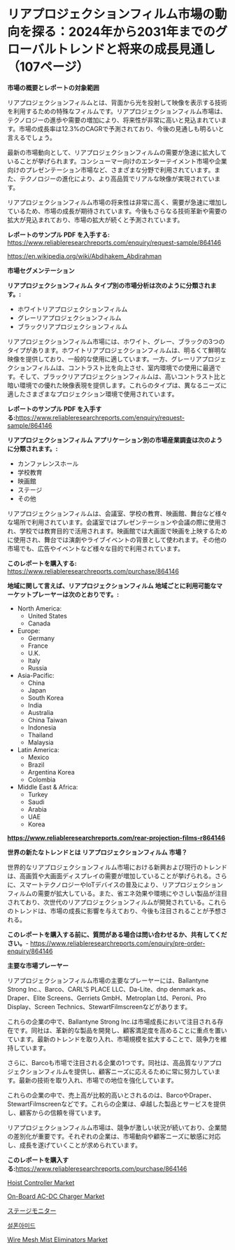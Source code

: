 <p><h1>リアプロジェクションフィルム市場の動向を探る：2024年から2031年までのグローバルトレンドと将来の成長見通し（107ページ）</h1></p><p><strong>市場の概要とレポートの対象範囲</strong></p>
<p><p>リアプロジェクションフィルムとは、背面から光を投射して映像を表示する技術を利用するための特殊なフィルムです。リアプロジェクションフィルム市場は、テクノロジーの進歩や需要の増加により、将来性が非常に高いと見込まれています。市場の成長率は12.3%のCAGRで予測されており、今後の見通しも明るいと言えるでしょう。</p><p>最新の市場動向として、リアプロジェクションフィルムの需要が急速に拡大していることが挙げられます。コンシューマー向けのエンターテイメント市場や企業向けのプレゼンテーション市場など、さまざまな分野で利用されています。また、テクノロジーの進化により、より高品質でリアルな映像が実現されています。</p><p>リアプロジェクションフィルム市場の将来性は非常に高く、需要が急速に増加しているため、市場の成長が期待されています。今後もさらなる技術革新や需要の拡大が見込まれており、市場の拡大が続くと予測されています。</p></p>
<p><strong>レポートのサンプル PDF を入手する:</strong> <a href="https://www.reliableresearchreports.com/enquiry/request-sample/864146">https://www.reliableresearchreports.com/enquiry/request-sample/864146</a></p>
<p><a href="https://en.wikipedia.org/wiki/Abdihakem_Abdirahman">https://en.wikipedia.org/wiki/Abdihakem_Abdirahman</a></p>
<p><strong>市場セグメンテーション</strong></p>
<p><strong>リアプロジェクションフィルム タイプ別の市場分析は次のように分類されます。:</strong></p>
<p><ul><li>ホワイトリアプロジェクションフィルム</li><li>グレーリアプロジェクションフィルム</li><li>ブラックリアプロジェクションフィルム</li></ul></p>
<p><p>リアプロジェクションフィルム市場には、ホワイト、グレー、ブラックの3つのタイプがあります。ホワイトリアプロジェクションフィルムは、明るくて鮮明な映像を提供しており、一般的な使用に適しています。一方、グレーリアプロジェクションフィルムは、コントラスト比を向上させ、室内環境での使用に最適です。そして、ブラックリアプロジェクションフィルムは、高いコントラスト比と暗い環境での優れた映像表現を提供します。これらのタイプは、異なるニーズに適したさまざまなプロジェクション環境で使用されています。</p></p>
<p><strong>レポートのサンプル PDF を入手する:</strong><a href="https://www.reliableresearchreports.com/enquiry/request-sample/864146">https://www.reliableresearchreports.com/enquiry/request-sample/864146</a></p>
<p><strong> リアプロジェクションフィルム アプリケーション別の市場産業調査は次のように分類されます。:</strong></p>
<p><ul><li>カンファレンスホール</li><li>学校教育</li><li>映画館</li><li>ステージ</li><li>その他</li></ul></p>
<p><p>リアプロジェクションフィルムは、会議室、学校の教育、映画館、舞台など様々な場所で利用されています。会議室ではプレゼンテーションや会議の際に使用され、学校では教育目的で活用されます。映画館では大画面で映画を上映するために使用され、舞台では演劇やライブイベントの背景として使われます。その他の市場でも、広告やイベントなど様々な目的で利用されています。</p></p>
<p><strong>このレポートを購入する:</strong> <a href="https://www.reliableresearchreports.com/purchase/864146">https://www.reliableresearchreports.com/purchase/864146</a></p>
<p><strong>地域に関して言えば、リアプロジェクションフィルム 地域ごとに利用可能なマーケットプレーヤーは次のとおりです。:</strong></p>
<p><ul>
    <li>
        North America:
        <ul>
            <li>United States</li>
            <li>Canada</li>
        </ul>
    </li>
    <li>
        Europe:
        <ul>
            <li>Germany</li>
            <li>France</li>
            <li>U.K.</li>
            <li>Italy</li>
            <li>Russia</li>
        </ul>
    </li>
    <li>
        Asia-Pacific:
        <ul>
            <li>China</li>
            <li>Japan</li>
            <li>South Korea</li>
            <li>India</li>
            <li>Australia</li>
            <li>China Taiwan</li>
            <li>Indonesia</li>
            <li>Thailand</li>
            <li>Malaysia</li>
        </ul>
    </li>
    <li>
        Latin America:
        <ul>
            <li>Mexico</li>
            <li>Brazil</li>
            <li>Argentina Korea</li>
            <li>Colombia</li>
        </ul>
    </li>
    <li>
        Middle East & Africa:
        <ul>
            <li>Turkey</li>
            <li>Saudi</li>
            <li>Arabia</li>
            <li>UAE</li>
            <li>Korea</li>
        </ul>
    </li>
    </ul></p>
<p><strong><a href="https://www.reliableresearchreports.com/rear-projection-films-r864146">https://www.reliableresearchreports.com/rear-projection-films-r864146</a></strong></p>
<p><strong>世界の新たなトレンドとは リアプロジェクションフィルム 市場？</strong></p>
<p><p>世界的なリアプロジェクションフィルム市場における新興および現行のトレンドは、高画質や大画面ディスプレイの需要が増加していることが挙げられる。さらに、スマートテクノロジーやIoTデバイスの普及により、リアプロジェクションフィルムの需要が拡大している。また、省エネ効果や環境にやさしい製品が注目されており、次世代のリアプロジェクションフィルムが開発されている。これらのトレンドは、市場の成長に影響を与えており、今後も注目されることが予想される。</p></p>
<p><strong>このレポートを購入する前に、質問がある場合は問い合わせるか、共有してください。</strong>- <a href="https://www.reliableresearchreports.com/enquiry/pre-order-enquiry/864146">https://www.reliableresearchreports.com/enquiry/pre-order-enquiry/864146</a></p>
<p><strong>主要な市場プレーヤー</strong></p>
<p><p>リアプロジェクションフィルム市場の主要なプレーヤーには、Ballantyne Strong Inc.、Barco、CARL'S PLACE LLC、Da-Lite、dnp denmark as、Draper、Elite Screens、Gerriets GmbH、Metroplan Ltd、Peroni、Pro Display、Screen Technics、StewartFilmscreenなどがあります。</p><p>これらの企業の中で、Ballantyne Strong Inc.は市場成長において注目される存在です。同社は、革新的な製品を開発し、顧客満足度を高めることに重点を置いています。最新のトレンドを取り入れ、市場規模を拡大することで、競争力を維持しています。</p><p>さらに、Barcoも市場で注目される企業の1つです。同社は、高品質なリアプロジェクションフィルムを提供し、顧客ニーズに応えるために常に努力しています。最新の技術を取り入れ、市場での地位を強化しています。</p><p>これらの企業の中で、売上高が比較的高いとされるのは、BarcoやDraper、StewartFilmscreenなどです。これらの企業は、卓越した製品とサービスを提供し、顧客からの信頼を得ています。</p><p>リアプロジェクションフィルム市場は、競争が激しい状況が続いており、企業間の差別化が重要です。それぞれの企業は、市場動向や顧客ニーズに敏感に対応し、成長を遂げていくことが求められています。</p></p>
<p><strong>このレポートを購入する:</strong><a href="https://www.reliableresearchreports.com/purchase/864146">https://www.reliableresearchreports.com/purchase/864146</a></p>
<p><p><a href="https://issuu.com/reportprime-2/docs/hoist-controller-market-size-2030.pptx">Hoist Controller Market</a></p><p><a href="https://medium.com/@luke.bailey5468/comprehensive-analysis-of-the-global-on-board-ac-dc-charger-market-growth-trends-market-13205546d6dc">On-Board AC-DC Charger Market</a></p><p><a href="https://github.com/RandallRunte2023/Market-Research-Report-List-2/blob/main/285306745397.md">ステージモニター</a></p><p><a href="https://github.com/shampaakter36/Market-Research-Report-List-2/blob/main/574373757658.md">설폰아미드</a></p><p><a href="https://github.com/philipWolf32/Market-Research-Report-List-1/blob/main/wire-mesh-mist-eliminators-market.md">Wire Mesh Mist Eliminators Market</a></p></p>